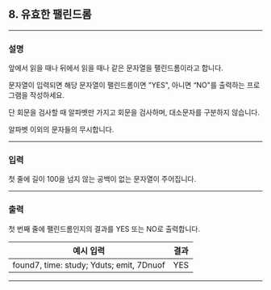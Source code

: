 ## 8. 유효한 팰린드롬
*************************************************************************
### 설명
앞에서 읽을 때나 뒤에서 읽을 때나 같은 문자열을 팰린드롬이라고 합니다.

문자열이 입력되면 해당 문자열이 팰린드롬이면 "YES", 아니면 “NO"를 출력하는 프로그램을 작성하세요.

단 회문을 검사할 때 알파벳만 가지고 회문을 검사하며, 대소문자를 구분하지 않습니다.

알파벳 이외의 문자들의 무시합니다.

-------------------------------------------------------------------------
### 입력
첫 줄에 길이 100을 넘지 않는 공백이 없는 문자열이 주어집니다.

-------------------------------------------------------------------------
### 출력
첫 번째 줄에 팰린드롬인지의 결과를 YES 또는 NO로 출력합니다.

| 예시 입력                      | 결과  |
|----------------------------|-----|
|found7, time: study; Yduts; emit, 7Dnuof| YES |

-------------------------------------------------------------------------
